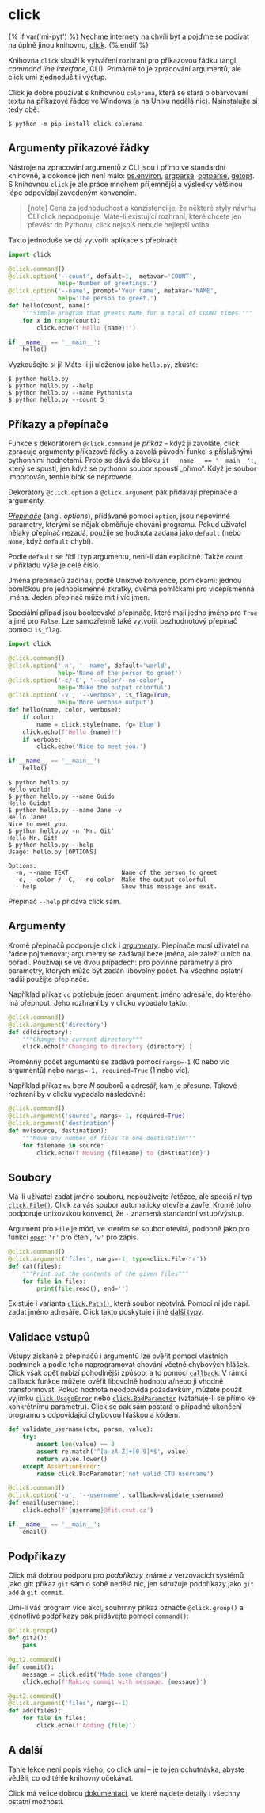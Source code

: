 click
=====

{% if var('mi-pyt') %}
Nechme internety na chvíli být a pojďme se podívat na úplně jinou knihovnu,
[click](https://click.palletsprojects.com/en/7.x/).
{% endif %}

Knihovna `click` slouží k vytváření rozhraní pro příkazovou řádku
(angl. *command line interface*, CLI).
Primárně to je zpracování argumentů, ale click umí zjednodušit i výstup.

Click je dobré používat s knihovnou `colorama`, která se stará o obarvování
textu na příkazové řádce ve Windows (a na Unixu nedělá nic).
Nainstalujte si tedy obě:

```console
$ python -m pip install click colorama
```


## Argumenty příkazové řádky

Nástroje na zpracování argumentů z CLI jsou i přímo ve standardní knihovně,
a dokonce jich není málo: [os.environ], [argparse], [optparse], [getopt].
S knihovnou `click` je ale práce mnohem příjemnější a výsledky většinou
lépe odpovídají zavedeným konvencím.

> [note]
> Cena za jednoduchost a konzistenci je, že některé styly návrhu CLI click
> nepodporuje.
> Máte-li existující rozhraní, které chcete jen převést do Pythonu,
> click nejspíš nebude nejlepší volba.

[os.environ]: https://docs.python.org/3/library/os.html#os.environ
[argparse]: https://docs.python.org/3/library/argparse.html
[optparse]: https://docs.python.org/3/library/optparse.html
[getopt]: https://docs.python.org/3/library/getopt.html

Takto jednoduše se dá vytvořit aplikace s přepínači:

```python
import click

@click.command()
@click.option('--count', default=1,  metavar='COUNT',
              help='Number of greetings.')
@click.option('--name', prompt='Your name', metavar='NAME',
              help='The person to greet.')
def hello(count, name):
    """Simple program that greets NAME for a total of COUNT times."""
    for x in range(count):
        click.echo(f'Hello {name}!')

if __name__ == '__main__':
    hello()
```

Vyzkoušejte si ji! Máte-li ji uloženou jako `hello.py`, zkuste:

```console
$ python hello.py
$ python hello.py --help
$ python hello.py --name Pythonista
$ python hello.py --count 5
```


## Příkazy a přepínače

Funkce s dekorátorem `@click.command` je *příkaz* – když ji zavoláte,
click zpracuje argumenty příkazové řádky a zavolá původní funkci
s příslušnými pythonními hodnotami.
Proto se dává do bloku `if __name__ == '__main__':`, který se spustí, jen
když se pythonní soubor spoustí „přímo“.
Když je soubor importován, tenhle blok se neprovede.

Dekorátory `@click.option` a `@click.argument` pak přidávají přepínače
a argumenty.

[*Přepínače*](https://click.palletsprojects.com/en/7.x/options/) (angl. *options*), přidávané pomocí `option`, jsou nepovinné
parametry, kterými se nějak obměňuje chování programu.
Pokud uživatel nějaký přepínač nezadá, použije se hodnota zadaná jako `default`
(nebo `None`, když `default` chybí).

Podle `default` se řídí i typ argumentu, není-li dán explicitně.
Takže `count` v příkladu výše je celé číslo.

Jména přepínačů začínají, podle Unixové konvence, pomlčkami: jednou pomlčkou
pro jednopísmenné zkratky, dvěma pomlčkami pro vícepísmenná jména.
Jeden přepínač může mít i víc jmen.

Speciální případ jsou booleovské přepínače, které mají jedno jméno
pro `True` a jiné pro `False`. Lze samozřejmě také vytvořit bezhodnotový
přepínač pomocí `is_flag`.

```python
import click

@click.command()
@click.option('-n', '--name', default='world',
              help='Name of the person to greet')
@click.option('-c/-C', '--color/--no-color',
              help='Make the output colorful')
@click.option('-v', '--verbose', is_flag=True,
              help='More verbose output')
def hello(name, color, verbose):
    if color:
        name = click.style(name, fg='blue')
    click.echo(f'Hello {name}!')
    if verbose:
        click.echo('Nice to meet you.')

if __name__ == '__main__':
    hello()
```

```console
$ python hello.py
Hello world!
$ python hello.py --name Guido
Hello Guido!
$ python hello.py --name Jane -v
Hello Jane!
Nice to meet you.
$ python hello.py -n 'Mr. Git'
Hello Mr. Git!
$ python hello.py --help
Usage: hello.py [OPTIONS]

Options:
  -n, --name TEXT               Name of the person to greet
  -c, --color / -C, --no-color  Make the output colorful
  --help                        Show this message and exit.
```

Přepínač `--help` přidává click sám.


## Argumenty

Kromě přepínačů podporuje click i [*argumenty*](https://click.palletsprojects.com/en/7.x/arguments/).
Přepínače musí uživatel na řádce pojmenovat; argumenty se zadávají beze jména,
ale záleží u nich na pořadí.
Používají se ve dvou případech: pro povinné parametry a pro parametry, kterých
může být zadán libovolný počet.
Na všechno ostatní radši použijte přepínače.

Například příkaz `cd` potřebuje jeden argument: jméno adresáře,
do kterého má přepnout.
Jeho rozhraní by v clicku vypadalo takto:

```python
@click.command()
@click.argument('directory')
def cd(directory):
    """Change the current directory"""
    click.echo(f'Changing to directory {directory}')
```

Proměnný počet argumentů se zadává pomocí `nargs=-1` (0 nebo víc argumentů)
nebo `nargs=-1, required=True` (1 nebo víc).

Například příkaz `mv` bere <var>N</var> souborů a adresář, kam je přesune.
Takové rozhraní by v clicku vypadalo následovně:

```python
@click.command()
@click.argument('source', nargs=-1, required=True)
@click.argument('destination')
def mv(source, destination):
    """Move any number of files to one destination"""
    for filename in source:
        click.echo(f'Moving {filename} to {destination}')
```


## Soubory

Má-li uživatel zadat jméno souboru, nepoužívejte řetězce, ale speciální typ
[`click.File()`](https://click.palletsprojects.com/en/7.x/api/#click.File).
Click za vás soubor automaticky otevře a zavře.
Kromě toho podporuje unixovskou konvenci, že `-` znamená standardní
vstup/výstup.

Argument pro `File` je mód, ve kterém se soubor otevírá, podobně jako pro
funkci [`open`](https://docs.python.org/3/library/functions.html#open):
`'r'` pro čtení, `'w'` pro zápis.

```python
@click.command()
@click.argument('files', nargs=-1, type=click.File('r'))
def cat(files):
    """Print out the contents of the given files"""
    for file in files:
        print(file.read(), end='')
```

Existuje i varianta [`click.Path()`](https://click.palletsprojects.com/en/7.x/api/#click.Path),
která soubor neotvírá. Pomocí ní jde např. zadat jméno adresáře. Click takto 
poskytuje i jiné [další typy](https://click.palletsprojects.com/en/7.x/api/#types).


## Validace vstupů

Vstupy získané z přepínačů i argumentů lze ověřit pomocí 
vlastních podmínek a podle toho naprogramovat chování včetně
chybových hlášek. Click však opět nabízí pohodlnější způsob, 
a to pomocí [`callback`](https://click.palletsprojects.com/en/7.x/options/#callbacks-for-validation).
V rámci callback funkce můžete ověřit libovolně hodnotu a/nebo
ji vhodně transformovat. Pokud hodnota neodpovídá požadavkům, 
můžete použít vyjímku [`click.UsageError`](https://click.palletsprojects.com/en/7.x/api/#click.UsageError)
nebo [`click.BadParameter`](https://click.palletsprojects.com/en/7.x/api/#click.BadParameter)
(vztahuje-li se přímo ke konkrétnímu parametru). Click se pak 
sám postará o případné ukončení programu s odpovídající chybovou
hláškou a kódem.

```python
def validate_username(ctx, param, value):
    try:
        assert len(value) == 8
        assert re.match('^[a-zA-Z]+[0-9]*$', value)
        return value.lower()
    except AssertionError:
        raise click.BadParameter('not valid CTU username')

@click.command()
@click.option('-u', '--username', callback=validate_username)
def email(username):
    click.echo(f'{username}@fit.cvut.cz')

if __name__ == '__main__':
    email()
```


## Podpříkazy

Click má dobrou podporu pro *podpříkazy* známé z verzovacích systémů jako git:
příkaz `git` sám o sobě nedělá nic, jen sdružuje podpříkazy jako `git add`
a `git commit`.

Umí-li váš program více akcí, souhrnný příkaz označte `@click.group()`
a jednotlivé podpříkazy pak přidávejte pomocí `command()`:

```python
@click.group()
def git2():
    pass

@git2.command()
def commit():
    message = click.edit('Made some changes')
    click.echo(f'Making commit with message: {message}')

@git2.command()
@click.argument('files', nargs=-1)
def add(files):
    for file in files:
        click.echo(f'Adding {file}')
```


## A další

Tahle lekce není popis všeho, co click umí – je to jen ochutnávka,
abyste věděli, co od téhle knihovny očekávat.

Click má velice dobrou [dokumentaci], ve které najdete detaily i všechny
ostatní možnosti.

[dokumentaci]: https://click.palletsprojects.com/en/7.x/

